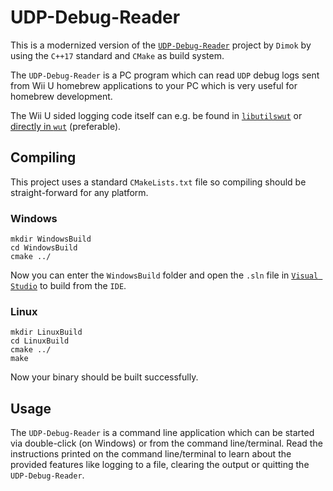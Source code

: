 # UDP-Debug-Reader

This is a modernized version of the [`UDP-Debug-Reader`](https://github.com/dimok789/loadiine_gx2/tree/master/udp_debug_reader) project by `Dimok` by using the `C++17` standard and `CMake` as build system.

The `UDP-Debug-Reader` is a PC program which can read `UDP` debug logs sent from Wii U homebrew applications to your PC which is very useful for homebrew development.

The Wii U sided logging code itself can e.g. be found in [`libutilswut`](https://github.com/Maschell/libutils/tree/wut) or [directly in `wut`](https://github.com/devkitPro/wut/blob/master/libraries/libwhb/src/log.c) (preferable).

## Compiling

This project uses a standard `CMakeLists.txt` file so compiling should be straight-forward for any platform.

### Windows
```
mkdir WindowsBuild
cd WindowsBuild
cmake ../
```

Now you can enter the `WindowsBuild` folder and open the `.sln` file in [`Visual Studio`](https://visualstudio.microsoft.com) to build from the `IDE`.

### Linux
```
mkdir LinuxBuild
cd LinuxBuild
cmake ../
make
```
Now your binary should be built successfully.

## Usage

The `UDP-Debug-Reader` is a command line application which can be started via double-click (on Windows) or from the command line/terminal. Read the instructions printed on the command line/terminal to learn about the provided features like logging to a file, clearing the output or quitting the `UDP-Debug-Reader`.